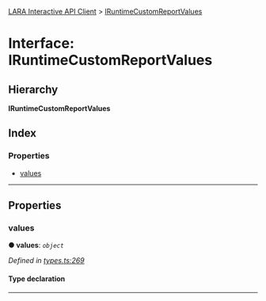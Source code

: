 [LARA Interactive API Client](../README.md) > [IRuntimeCustomReportValues](../interfaces/iruntimecustomreportvalues.md)

# Interface: IRuntimeCustomReportValues

## Hierarchy

**IRuntimeCustomReportValues**

## Index

### Properties

* [values](iruntimecustomreportvalues.md#values)

---

## Properties

<a id="values"></a>

###  values

**● values**: *`object`*

*Defined in [types.ts:269](../../../lara-typescript/src/interactive-api-client/types.ts#L269)*

#### Type declaration

[key: `string`]: `any`

___


